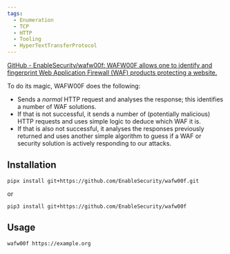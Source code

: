 ```yaml
---
tags:
  - Enumeration
  - TCP
  - HTTP
  - Tooling
  - HyperTextTransferProtocol
---
```


[GitHub - EnableSecurity/wafw00f: WAFW00F allows one to identify and fingerprint Web Application Firewall (WAF) products protecting a website.](https://github.com/EnableSecurity/wafw00f)

To do its magic, WAFW00F does the following:

- Sends a _normal_ HTTP request and analyses the response; this identifies a number of WAF solutions.
- If that is not successful, it sends a number of (potentially malicious) HTTP requests and uses simple logic to deduce which WAF it is.
- If that is also not successful, it analyses the responses previously returned and uses another simple algorithm to guess if a WAF or security solution is actively responding to our attacks.

## Installation

```
pipx install git+https://github.com/EnableSecurity/wafw00f.git
```
or 
```shell-session
pip3 install git+https://github.com/EnableSecurity/wafw00f
```
## Usage

```
wafw00f https://example.org
```